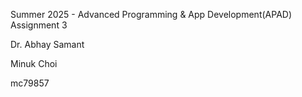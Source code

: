 Summer 2025 - Advanced Programming & App Development(APAD) Assignment 3

Dr. Abhay Samant

Minuk Choi

mc79857
